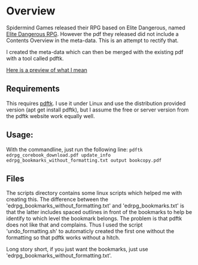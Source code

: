 # Overview
Spidermind Games released their RPG based on Elite Dangerous, named
[Elite Dangerous RPG](http://www.edrpg.co.uk/).  However the pdf they released
did not include a Contents Overview in the meta-data. This is an attempt to
rectify that.

I created the meta-data which can then be merged with the existing pdf with a
tool called pdftk.

[Here is a preview of what I mean](https://github.com/luctius/edrpg_bookmarks/blob/master/edrpg_bookmarks_preview.png)

## Requirements
This requires [pdftk](https://www.pdflabs.com/tools/pdftk-the-pdf-toolkit/). I
use it under Linux and use the distribution provided version (apt get install
pdftk), but I assume the free or server version from the pdftk website work
equally well.

## Usage:
With the commandline, just run the following line:
`pdftk edrpg_corebook_download.pdf update_info edrpg_bookmarks_without_formatting.txt output bookcopy.pdf`

## Files
The scripts directory contains some linux scripts which helped me with creating
this. The difference between the 'edrpg_bookmarks_without_formatting.txt' and
'edrpg_bookmarks.txt' is that the latter includes spaced outlines in front of
the bookmarks to help be identify to which level the bookmark belongs. The
problem is that pdftk does not like that and complains. Thus I used the script
'undo_formatting.sh' to automaticly created the first one without the formatting
so that pdftk works without a hitch.

Long story short, if you just want the bookmarks, just use
'edrpg_bookmarks_without_formatting.txt'.

